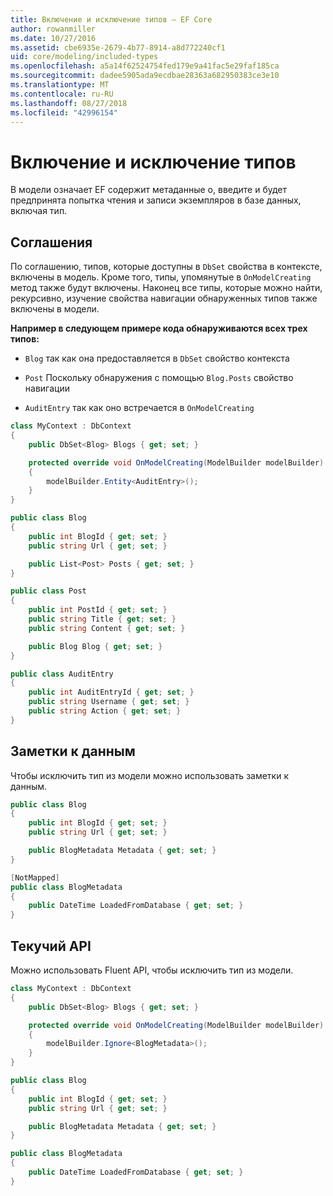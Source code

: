 ```yaml
---
title: Включение и исключение типов — EF Core
author: rowanmiller
ms.date: 10/27/2016
ms.assetid: cbe6935e-2679-4b77-8914-a8d772240cf1
uid: core/modeling/included-types
ms.openlocfilehash: a5a14f62524754fed179e9a41fac5e29faf185ca
ms.sourcegitcommit: dadee5905ada9ecdbae28363a682950383ce3e10
ms.translationtype: MT
ms.contentlocale: ru-RU
ms.lasthandoff: 08/27/2018
ms.locfileid: "42996154"
---
```

# <a name="including--excluding-types"></a>Включение и исключение типов

В модели означает EF содержит метаданные о, введите и будет предпринята попытка чтения и записи экземпляров в базе данных, включая тип.

## <a name="conventions"></a>Соглашения

По соглашению, типов, которые доступны в `DbSet` свойства в контексте, включены в модель. Кроме того, типы, упомянутые в `OnModelCreating` метод также будут включены. Наконец все типы, которые можно найти, рекурсивно, изучение свойства навигации обнаруженных типов также включены в модели.

**Например в следующем примере кода обнаруживаются всех трех типов:**

* `Blog` так как она предоставляется в `DbSet` свойство контекста

* `Post` Поскольку обнаружения с помощью `Blog.Posts` свойство навигации

* `AuditEntry` так как оно встречается в `OnModelCreating`

<!-- [!code-csharp[Main](samples/core/Modeling/Conventions/Samples/IncludedTypes.cs?highlight=3,7,16)] -->
``` csharp
class MyContext : DbContext
{
    public DbSet<Blog> Blogs { get; set; }

    protected override void OnModelCreating(ModelBuilder modelBuilder)
    {
        modelBuilder.Entity<AuditEntry>();
    }
}

public class Blog
{
    public int BlogId { get; set; }
    public string Url { get; set; }

    public List<Post> Posts { get; set; }
}

public class Post
{
    public int PostId { get; set; }
    public string Title { get; set; }
    public string Content { get; set; }

    public Blog Blog { get; set; }
}

public class AuditEntry
{
    public int AuditEntryId { get; set; }
    public string Username { get; set; }
    public string Action { get; set; }
}
```

## <a name="data-annotations"></a>Заметки к данным

Чтобы исключить тип из модели можно использовать заметки к данным.

<!-- [!code-csharp[Main](samples/core/Modeling/DataAnnotations/Samples/IgnoreType.cs?highlight=9)] -->
``` csharp
public class Blog
{
    public int BlogId { get; set; }
    public string Url { get; set; }

    public BlogMetadata Metadata { get; set; }
}

[NotMapped]
public class BlogMetadata
{
    public DateTime LoadedFromDatabase { get; set; }
}
```

## <a name="fluent-api"></a>Текучий API

Можно использовать Fluent API, чтобы исключить тип из модели.

<!-- [!code-csharp[Main](samples/core/Modeling/FluentAPI/Samples/IgnoreType.cs?highlight=7)] -->
``` csharp
class MyContext : DbContext
{
    public DbSet<Blog> Blogs { get; set; }

    protected override void OnModelCreating(ModelBuilder modelBuilder)
    {
        modelBuilder.Ignore<BlogMetadata>();
    }
}

public class Blog
{
    public int BlogId { get; set; }
    public string Url { get; set; }

    public BlogMetadata Metadata { get; set; }
}

public class BlogMetadata
{
    public DateTime LoadedFromDatabase { get; set; }
}
```
